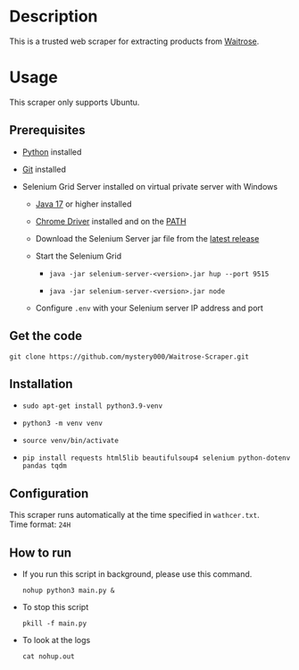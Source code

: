 # Description

This is a trusted web scraper for extracting products from [Waitrose](https://waitrose.com).

# Usage

This scraper only supports Ubuntu.

## Prerequisites

- [Python](https://phoenixnap.com/kb/how-to-install-python-3-ubuntu) installed

- [Git](https://www.digitalocean.com/community/tutorials/how-to-install-git-on-ubuntu-20-04) installed

- Selenium Grid Server installed on virtual private server with Windows

  - [Java 17](https://www.oracle.com/java/technologies/javase/jdk17-archive-downloads.html) or higher installed

  - [Chrome Driver](https://edgedl.me.gvt1.com/edgedl/chrome/chrome-for-testing/120.0.6099.71/win64/chromedriver-win64.zip) installed and on the [PATH](https://www.selenium.dev/documentation/webdriver/troubleshooting/errors/driver_location/#use-the-path-environment-variable)<br /> 

  - Download the Selenium Server jar file from the [latest release](https://github.com/SeleniumHQ/selenium/releases/latest)

  - Start the Selenium Grid

    - `java -jar selenium-server-<version>.jar hup --port 9515`

    - `java -jar selenium-server-<version>.jar node`   

  - Configure `.env` with your Selenium server IP address and port

## Get the code

`git clone https://github.com/mystery000/Waitrose-Scraper.git` <br />

## Installation

- `sudo apt-get install python3.9-venv`

- `python3 -m venv venv`

- `source venv/bin/activate`

- `pip install requests html5lib beautifulsoup4 selenium python-dotenv pandas tqdm`

## Configuration

This scraper runs automatically at the time specified in `wathcer.txt`.<br />
Time format: `24H`

## How to run

- If you run this script in background, please use this command.

  `nohup python3 main.py &`

- To stop this script

  `pkill -f main.py`

- To look at the logs

  `cat nohup.out`
